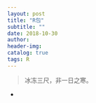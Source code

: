 ```yaml
---
layout: post
title: "R包"
subtitle: ""
date: 2018-10-30
author: 
header-img:
catalog: true
tags: R
---
```


> 冰冻三尺，非一日之寒。



 - 
 
 
